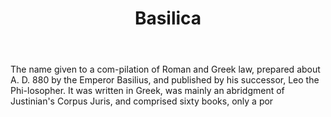 ---
title: Basilica
letter: B
permalink: "/definitions/basilica.html"
body: The name given to a com-pilation of Roman and Greek law, prepared about A. D.
  880 by the Emperor Basilius, and published by his successor, Leo the Phi-losopher.
  It was written in Greek, was mainly an abridgment of Justinian's Corpus Juris, and
  comprised sixty books, only a por
published_at: '2018-07-07'
layout: post
---